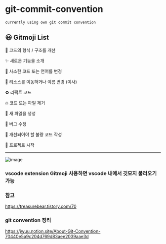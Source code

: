 # git-commit-convention
`currently using own git commit convention `


## 😃 Gitmoji List

🎨 코드의 형식 / 구조를 개선

✨ 새로운 기능을 소개

📝 사소한 코드 또는 언어를 변경

🚚 리소스를 이동하거나 이름 변경 (이사)

♻️ 리팩트 코드

🔥 코드 또는 파일 제거

📰 새 파일을 생성

🐛 버그 수정

💩 개선되어야 할 불량 코드 작성

🎉 프로젝트 시작

---

![image](https://user-images.githubusercontent.com/72546335/146418196-617c076c-4784-497c-b293-6d444f651f3e.png)


### vscode extension Gitmoji 사용하면 vscode 내에서 깃모지 불러오기 가능

### 참고
https://treasurebear.tistory.com/70

### git convention 정리
https://jwuu.notion.site/About-Git-Convention-70440e5a9c204d769d83aee2039aae3d
